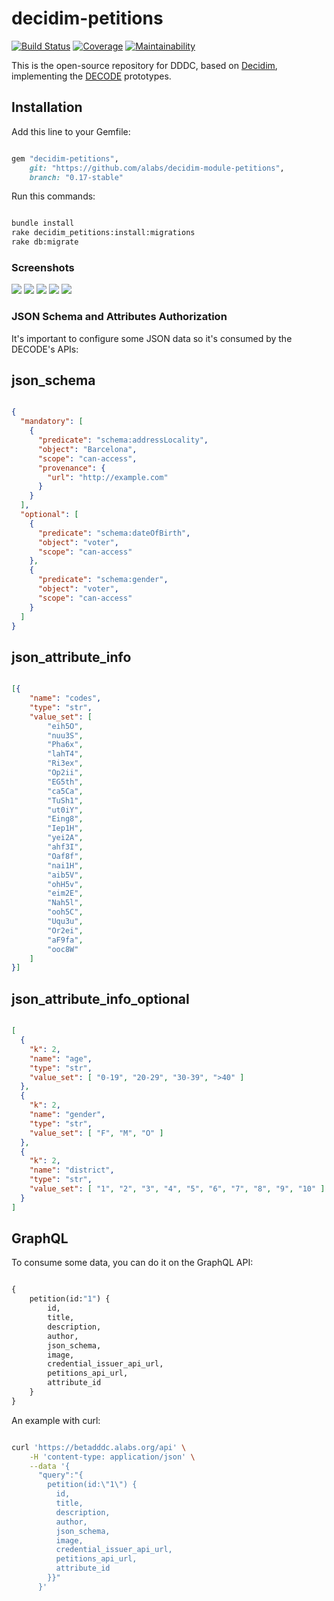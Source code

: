 # decidim-petitions

[![Build Status](https://img.shields.io/circleci/project/github/alabs/decidim-module-petitions/master.svg)](https://circleci.com/gh/alabs/decidim-module-petitions)
[![Coverage](https://img.shields.io/codeclimate/coverage/alabs/decidim-module-petitions.svg)](https://codeclimate.com/github/alabs/decidim-module-petitions)
[![Maintainability](https://img.shields.io/codeclimate/maintainability/alabs/decidim-module-petitions.svg)](https://codeclimate.com/github/alabs/decidim-module-petitions)

This is the open-source repository for DDDC, based on [Decidim](https://github.com/decidim/decidim),
implementing the [DECODE](https://decodeproject.eu/) prototypes.

## Installation

Add this line to your Gemfile:

```ruby

gem "decidim-petitions",
    git: "https://github.com/alabs/decidim-module-petitions",
    branch: "0.17-stable"

```

Run this commands:

```bash

bundle install
rake decidim_petitions:install:migrations
rake db:migrate

```

### Screenshots

![](docs/decode-petitions-01.png)
![](docs/decode-petitions-02.png)
![](docs/decode-petitions-03.png)
![](docs/decode-petitions-04.png)
![](docs/decode-petitions-05.png)

### JSON Schema and Attributes Authorization

It's important to configure some JSON data so it's consumed by the DECODE's APIs:

## json_schema

```json

{
  "mandatory": [
    {
      "predicate": "schema:addressLocality",
      "object": "Barcelona",
      "scope": "can-access",
      "provenance": {
        "url": "http://example.com"
      }
    }
  ],
  "optional": [
    {
      "predicate": "schema:dateOfBirth",
      "object": "voter",
      "scope": "can-access"
    },
    {
      "predicate": "schema:gender",
      "object": "voter",
      "scope": "can-access"
    }
  ]
}

```

## json_attribute_info

```json

[{
    "name": "codes",
    "type": "str",
    "value_set": [
        "eih5O",
        "nuu3S",
        "Pha6x",
        "lahT4",
        "Ri3ex",
        "Op2ii",
        "EG5th",
        "ca5Ca",
        "TuSh1",
        "ut0iY",
        "Eing8",
        "Iep1H",
        "yei2A",
        "ahf3I",
        "Oaf8f",
        "nai1H",
        "aib5V",
        "ohH5v",
        "eim2E",
        "Nah5l",
        "ooh5C",
        "Uqu3u",
        "Or2ei",
        "aF9fa",
        "ooc8W"
    ]
}]

```

## json_attribute_info_optional

```json

[
  {
    "k": 2,
    "name": "age",
    "type": "str",
    "value_set": [ "0-19", "20-29", "30-39", ">40" ]
  },
  {
    "k": 2,
    "name": "gender",
    "type": "str",
    "value_set": [ "F", "M", "O" ]
  },
  {
    "k": 2,
    "name": "district",
    "type": "str",
    "value_set": [ "1", "2", "3", "4", "5", "6", "7", "8", "9", "10" ]
  }
]

```

## GraphQL

To consume some data, you can do it on the GraphQL API:

```graphql

{
    petition(id:"1") {
        id,
        title,
        description,
        author,
        json_schema,
        image,
        credential_issuer_api_url,
        petitions_api_url,
        attribute_id
    }
}

```

An example with curl:

```bash

curl 'https://betadddc.alabs.org/api' \
    -H 'content-type: application/json' \
    --data '{
      "query":"{
        petition(id:\"1\") {
          id,
          title,
          description,
          author,
          json_schema,
          image,
          credential_issuer_api_url,
          petitions_api_url,
          attribute_id
        }}"
      }'

```
